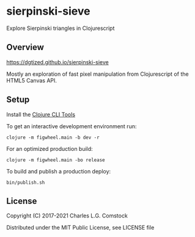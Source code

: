 # sierpinski-sieve

Explore Sierpinski triangles in Clojurescript

## Overview

https://dgtized.github.io/sierpinski-sieve

Mostly an exploration of fast pixel manipulation from Clojurescript
of the HTML5 Canvas API.

## Setup

Install the [Clojure CLI Tools](https://clojure.org/guides/getting_started)

To get an interactive development environment run:

    clojure -m figwheel.main -b dev -r

For an optimized production build:

    clojure -m figwheel.main -bo release

To build and publish a production deploy:

    bin/publish.sh

## License

Copyright (C) 2017-2021 Charles L.G. Comstock

Distributed under the MIT Public License, see LICENSE file
